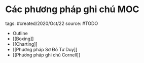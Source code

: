 # Các phương pháp ghi chú MOC

tags: #created/2020/Oct/22
source: #TODO

- Outline
- [[Boxing]]
- [[Charting]]
- [[Phương pháp Sơ Đồ Tư Duy]]
- [[Phương pháp ghi chú Cornell]]